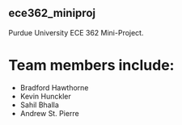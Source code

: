 ## ece362_miniproj
Purdue University ECE 362 Mini-Project. 
# Team members include: 
- Bradford Hawthorne
- Kevin Hunckler
- Sahil Bhalla
- Andrew St. Pierre
